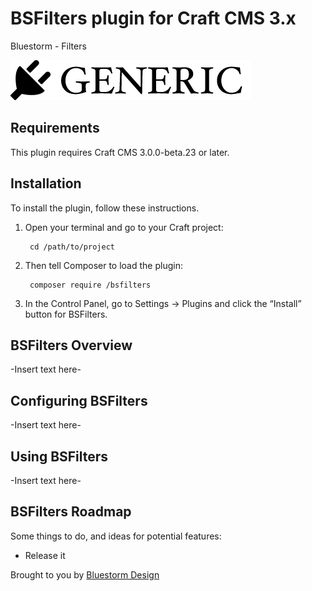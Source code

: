 # BSFilters plugin for Craft CMS 3.x

Bluestorm - Filters

![Screenshot](resources/img/plugin-logo.png)

## Requirements

This plugin requires Craft CMS 3.0.0-beta.23 or later.

## Installation

To install the plugin, follow these instructions.

1. Open your terminal and go to your Craft project:

        cd /path/to/project

2. Then tell Composer to load the plugin:

        composer require /bsfilters

3. In the Control Panel, go to Settings → Plugins and click the “Install” button for BSFilters.

## BSFilters Overview

-Insert text here-

## Configuring BSFilters

-Insert text here-

## Using BSFilters

-Insert text here-

## BSFilters Roadmap

Some things to do, and ideas for potential features:

* Release it

Brought to you by [Bluestorm Design](https://bluestormdesign.co.uk)
